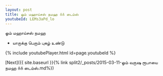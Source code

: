 ```yaml
---
layout: post
title: ஓம் மஹாய்சஸ் நமஹ ௧௧ டைம்ஸ்
youtubeId: LEMs3aPd_lo
---
```

 
 
 ஓம் மஹாய்சஸ் நமஹ  
 
 -  யாருக்கு பெரும் புகழ் உண்டு 
 
  
 
  
 
 
 
 
 
 


{% include youtubePlayer.html id=page.youtubeId %}
 
[Next]({{ site.baseurl }}{% link  split2/_posts/2015-03-11-ஓம் வருஷ ரூபாயை நமஹ ௧௧ டைம்ஸ்.md%})
 

